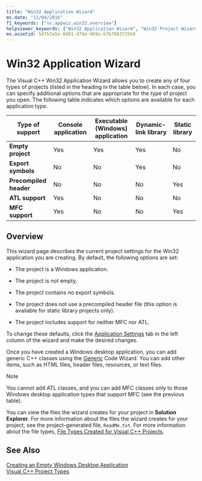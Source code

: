 ```yaml
---
title: "Win32 Application Wizard"
ms.date: "11/04/2016"
f1_keywords: ["vc.appwiz.win32.overview"]
helpviewer_keywords: ["Win32 Application Wizard", "Win32 Project Wizard"]
ms.assetid: 5d7b3a5e-8461-479a-969a-67b7883725b9
---
```

# Win32 Application Wizard

The Visual C++ Win32 Application Wizard allows you to create any of four types of projects (listed in the heading in the table below). In each case, you can specify additional options that are appropriate for the type of project you open. The following table indicates which options are available for each application type.

|Type of support|Console application|Executable (Windows) application|Dynamic-link library|Static library|
|---------------------|-------------------------|----------------------------------------|---------------------------|--------------------|
|**Empty project**|Yes|Yes|Yes|No|
|**Export symbols**|No|No|Yes|No|
|**Precompiled header**|No|No|No|Yes|
|**ATL support**|Yes|No|No|No|
|**MFC support**|Yes|No|No|Yes|

## Overview

This wizard page describes the current project settings for the Win32 application you are creating. By default, the following options are set:

- The project is a Windows application.

- The project is not empty.

- The project contains no export symbols.

- The project does not use a precompiled header file (this option is available for static library projects only).

- The project includes support for neither MFC nor ATL.

To change these defaults, click the [Application Settings](../windows/application-settings-win-32-project-wizard.md) tab in the left column of the wizard and make the desired changes.

Once you have created a Windows desktop application, you can add generic C++ classes using the [Generic](../ide/generic-cpp-class-wizard.md) Code Wizard. You can add other items, such as HTML files, header files, resources, or text files.

> [!NOTE]
> You cannot add ATL classes, and you can add MFC classes only to those Windows desktop application types that support MFC (see the previous table).

You can view the files the wizard creates for your project in **Solution Explorer**. For more information about the files the wizard creates for your project, see the project-generated file, `ReadMe.txt`. For more information about the file types, [File Types Created for Visual C++ Projects](../build/reference/file-types-created-for-visual-cpp-projects.md).

## See Also

[Creating an Empty Windows Desktop Application](../windows/creating-an-empty-windows-desktop-application.md)<br/>
[Visual C++ Project Types](visual-cpp-project-types.md)